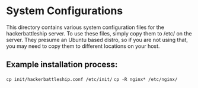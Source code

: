 # System Configurations

This directory contains various system configuration files for the
hackerbattleship server. To use these files, simply copy them to /etc/<whatever>
on the server. They presume an Ubuntu based distro, so if you are not using
that, you may need to copy them to different locations on your host.

## Example installation process:

`cp init/hackerbattleship.conf /etc/init/`
`cp -R nginx* /etc/nginx/`
